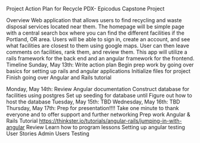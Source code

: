 Project Action Plan for Recycle PDX- Epicodus Capstone Project

Overview
	Web application that allows users to find recycling and waste disposal services located near them. The homepage will be simple page with a central search box where you can find the different facilities if the Portland, OR area. Users will be able to sign in, create an account, and see what facilities are closest to them using google maps. User can then leave comments on facilities, rank them, and review them. This app will utilize a rails framework for the back end and an angular framework for the frontend.
Timeline
Sunday, May 13th:
Write action plan
Begin prep work by going over basics for setting up rails and angular applications
Initialize files for project
Finish going over Angular and Rails tutorial

Monday, May 14th:
Review Angular documentation
Construct database for facilities using postgres
Set up seeding for database until
Figure out how to host the database
Tuesday,  May 15th:
TBD
Wednesday,  May 16th:
TBD
Thursday, May 17th:
Prep for presentation!!!!
Take one minute to thank everyone and to offer support and further networking
Prep work
Angular & Rails Tutorial
https://thinkster.io/tutorials/angular-rails/jumping-in-with-angular
Review Learn how to program lessons
Setting up angular
testing
User Stories
Admin
Users
Testing

